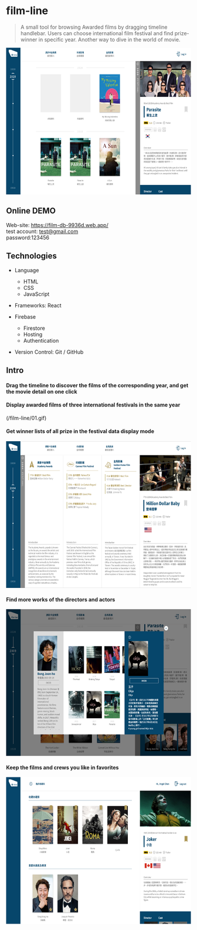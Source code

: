 # film-line
> A small tool for browsing Awarded films by dragging timeline handlebar. Users can choose international film festival and find prize-winner in specific year. Another way to dive in the world of movie.


<img src="/film-line/index.png" height="400" />

## Online DEMO
Web-site: https://film-db-9936d.web.app/ <br>
test account: test@gmail.com <br>
password:123456

## Technologies

- Language
  - HTML
  - CSS
  - JavaScript
  
- Frameworks: React
- Firebase
  - Firestore
  - Hosting
  - Authentication
  
- Version Control: Git / GitHub

## Intro
#### Drag the timeline to discover the films of the corresponding year, and get the movie detail on one click
#### Display awarded films of three international festivals in the same year
(/film-line/01.gif)


#### Get winner lists of all prize in the festival data display mode
<img src="/film-line/02.png" height="400" />

#### Find more works of the directors and actors 
<img src="/film-line/03.png" height="400" />

#### Keep the films and crews you like in favorites
<img src="/film-line/member_page.png" height="400" />



